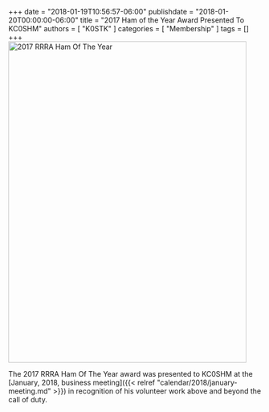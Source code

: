 +++
date = "2018-01-19T10:56:57-06:00"
publishdate = "2018-01-20T00:00:00-06:00"
title = "2017 Ham of the Year Award Presented To KC0SHM"
authors = [ "K0STK" ]
categories = [ "Membership" ]
tags = []
+++
<a data-flickr-embed="true"
href="https://www.flickr.com/photos/rrra-fargo/25892247398/in/dateposted/"
title="2017 RRRA Ham Of The Year"><img src="https://farm5.staticflickr.com/4704/25892247398_34bd6a524f_z.jpg" width="474" height="640" alt="2017 RRRA Ham Of The Year"></a><script async src="//embedr.flickr.com/assets/client-code.js" charset="utf-8"></script>

The 2017 RRRA Ham Of The Year award was presented to KC0SHM at the
[January, 2018, business meeting]({{< relref
"calendar/2018/january-meeting.md" >}}) in recognition of his volunteer work
above and beyond the call of duty.
<!--more-->

